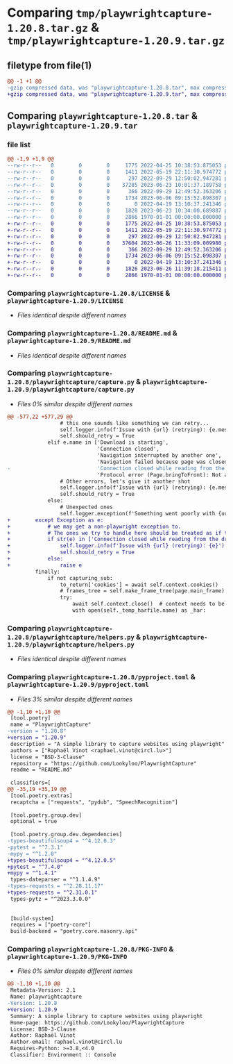 # Comparing `tmp/playwrightcapture-1.20.8.tar.gz` & `tmp/playwrightcapture-1.20.9.tar.gz`

## filetype from file(1)

```diff
@@ -1 +1 @@
-gzip compressed data, was "playwrightcapture-1.20.8.tar", max compression
+gzip compressed data, was "playwrightcapture-1.20.9.tar", max compression
```

## Comparing `playwrightcapture-1.20.8.tar` & `playwrightcapture-1.20.9.tar`

### file list

```diff
@@ -1,9 +1,9 @@
--rw-r--r--   0        0        0     1775 2022-04-25 10:38:53.875053 playwrightcapture-1.20.8/LICENSE
--rw-r--r--   0        0        0     1411 2022-05-19 22:11:30.974772 playwrightcapture-1.20.8/README.md
--rw-r--r--   0        0        0      297 2022-09-29 12:50:02.947281 playwrightcapture-1.20.8/playwrightcapture/__init__.py
--rw-r--r--   0        0        0    37285 2023-06-23 10:01:37.189758 playwrightcapture-1.20.8/playwrightcapture/capture.py
--rw-r--r--   0        0        0      366 2022-09-29 12:49:52.363206 playwrightcapture-1.20.8/playwrightcapture/exceptions.py
--rw-r--r--   0        0        0     1734 2023-06-06 09:15:52.098307 playwrightcapture-1.20.8/playwrightcapture/helpers.py
--rw-r--r--   0        0        0        0 2022-04-19 13:10:37.241346 playwrightcapture-1.20.8/playwrightcapture/py.typed
--rw-r--r--   0        0        0     1828 2023-06-23 10:34:00.689887 playwrightcapture-1.20.8/pyproject.toml
--rw-r--r--   0        0        0     2866 1970-01-01 00:00:00.000000 playwrightcapture-1.20.8/PKG-INFO
+-rw-r--r--   0        0        0     1775 2022-04-25 10:38:53.875053 playwrightcapture-1.20.9/LICENSE
+-rw-r--r--   0        0        0     1411 2022-05-19 22:11:30.974772 playwrightcapture-1.20.9/README.md
+-rw-r--r--   0        0        0      297 2022-09-29 12:50:02.947281 playwrightcapture-1.20.9/playwrightcapture/__init__.py
+-rw-r--r--   0        0        0    37604 2023-06-26 11:33:09.009980 playwrightcapture-1.20.9/playwrightcapture/capture.py
+-rw-r--r--   0        0        0      366 2022-09-29 12:49:52.363206 playwrightcapture-1.20.9/playwrightcapture/exceptions.py
+-rw-r--r--   0        0        0     1734 2023-06-06 09:15:52.098307 playwrightcapture-1.20.9/playwrightcapture/helpers.py
+-rw-r--r--   0        0        0        0 2022-04-19 13:10:37.241346 playwrightcapture-1.20.9/playwrightcapture/py.typed
+-rw-r--r--   0        0        0     1826 2023-06-26 11:39:18.215411 playwrightcapture-1.20.9/pyproject.toml
+-rw-r--r--   0        0        0     2866 1970-01-01 00:00:00.000000 playwrightcapture-1.20.9/PKG-INFO
```

### Comparing `playwrightcapture-1.20.8/LICENSE` & `playwrightcapture-1.20.9/LICENSE`

 * *Files identical despite different names*

### Comparing `playwrightcapture-1.20.8/README.md` & `playwrightcapture-1.20.9/README.md`

 * *Files identical despite different names*

### Comparing `playwrightcapture-1.20.8/playwrightcapture/capture.py` & `playwrightcapture-1.20.9/playwrightcapture/capture.py`

 * *Files 0% similar despite different names*

```diff
@@ -577,22 +577,29 @@
                 # this one sounds like something we can retry...
                 self.logger.info(f'Issue with {url} (retrying): {e.message}')
                 self.should_retry = True
             elif e.name in ['Download is starting',
                             'Connection closed',
                             'Navigation interrupted by another one',
                             'Navigation failed because page was closed!',
-                            'Connection closed while reading from the driver',
                             'Protocol error (Page.bringToFront): Not attached to an active page']:
                 # Other errors, let's give it another shot
                 self.logger.info(f'Issue with {url} (retrying): {e.message}')
                 self.should_retry = True
             else:
                 # Unexpected ones
                 self.logger.exception(f'Something went poorly with {url}: {e.message}')
+        except Exception as e:
+            # we may get a non-playwright exception to.
+            # The ones we try to handle here should be treated as if they were.
+            if str(e) in ['Connection closed while reading from the driver']:
+                self.logger.info(f'Issue with {url} (retrying): {e}')
+                self.should_retry = True
+            else:
+                raise e
         finally:
             if not capturing_sub:
                 to_return['cookies'] = await self.context.cookies()
                 # frames_tree = self.make_frame_tree(page.main_frame)
                 try:
                     await self.context.close()  # context needs to be closed to generate the HAR
                     with open(self._temp_harfile.name) as _har:
```

### Comparing `playwrightcapture-1.20.8/playwrightcapture/helpers.py` & `playwrightcapture-1.20.9/playwrightcapture/helpers.py`

 * *Files identical despite different names*

### Comparing `playwrightcapture-1.20.8/pyproject.toml` & `playwrightcapture-1.20.9/pyproject.toml`

 * *Files 3% similar despite different names*

```diff
@@ -1,10 +1,10 @@
 [tool.poetry]
 name = "PlaywrightCapture"
-version = "1.20.8"
+version = "1.20.9"
 description = "A simple library to capture websites using playwright"
 authors = ["Raphaël Vinot <raphael.vinot@circl.lu>"]
 license = "BSD-3-Clause"
 repository = "https://github.com/Lookyloo/PlaywrightCapture"
 readme = "README.md"
 
 classifiers=[
@@ -35,19 +35,19 @@
 [tool.poetry.extras]
 recaptcha = ["requests", "pydub", "SpeechRecognition"]
 
 [tool.poetry.group.dev]
 optional = true
 
 [tool.poetry.group.dev.dependencies]
-types-beautifulsoup4 = "^4.12.0.3"
-pytest = "^7.3.1"
-mypy = "^1.2.0"
+types-beautifulsoup4 = "^4.12.0.5"
+pytest = "^7.4.0"
+mypy = "^1.4.1"
 types-dateparser = "^1.1.4.9"
-types-requests = "^2.28.11.17"
+types-requests = "^2.31.0.1"
 types-pytz = "^2023.3.0.0"
 
 
 [build-system]
 requires = ["poetry-core"]
 build-backend = "poetry.core.masonry.api"
```

### Comparing `playwrightcapture-1.20.8/PKG-INFO` & `playwrightcapture-1.20.9/PKG-INFO`

 * *Files 0% similar despite different names*

```diff
@@ -1,10 +1,10 @@
 Metadata-Version: 2.1
 Name: playwrightcapture
-Version: 1.20.8
+Version: 1.20.9
 Summary: A simple library to capture websites using playwright
 Home-page: https://github.com/Lookyloo/PlaywrightCapture
 License: BSD-3-Clause
 Author: Raphaël Vinot
 Author-email: raphael.vinot@circl.lu
 Requires-Python: >=3.8,<4.0
 Classifier: Environment :: Console
```

